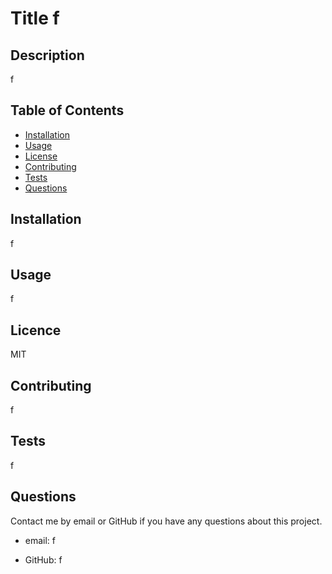 
# Title f
## Description 
 f
## Table of Contents 

  * [Installation](#installation)
  * [Usage](#usage)
  * [License](#license)
  * [Contributing](#contributing)
  * [Tests](#tests)
  * [Questions](#questions)
## Installation 
 f
## Usage 
 f
## Licence 
 MIT
## Contributing 
 f
## Tests 
 f
## Questions 

  Contact me by email or GitHub if you have any questions about this project.

  * email: f

  * GitHub: f
  